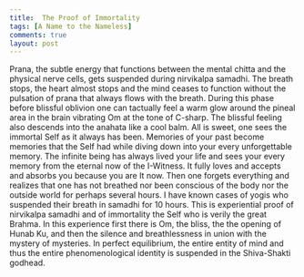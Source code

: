 ```yaml
---
title:  The Proof of Immortality
tags: [A Name to the Nameless]
comments: true
layout: post
--- 
```


Prana, the subtle energy that functions between the mental chitta and the physical nerve cells, gets suspended during nirvikalpa samadhi. The breath stops, the heart almost stops and the mind ceases to function without the pulsation of prana that always flows with the breath. During this phase before blissful oblivion one can tactually feel a warm glow around the pineal area in the brain vibrating Om at the tone of C-sharp. The blissful feeling also descends into the anahata like a cool balm. All is sweet, one sees the immortal Self as it always has been. Memories of your past become memories that the Self had while diving down into your every unforgettable memory. The infinite being has always lived your life and sees your every memory from the eternal now of the I-Witness. It fully loves and accepts and absorbs you because you are It now. Then one forgets everything and realizes that one has not breathed nor been conscious of the body nor the outside world for perhaps several hours. I have known cases of yogis who suspended their breath in samadhi for 10 hours. This is experiential proof of nirvikalpa samadhi and of immortality the Self who is verily the great Brahma. In this experience first there is Om, the bliss, the the opening of Hunab Ku, and then the silence and breathlessness in union with the mystery of mysteries. In perfect equilibrium, the entire entity of mind and thus the entire phenomenological identity is suspended in the Shiva-Shakti godhead.

&nbsp;

